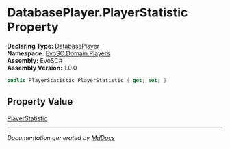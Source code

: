 ﻿<!--  
  <auto-generated>   
    The contents of this file were generated by a tool.  
    Changes to this file may be list if the file is regenerated  
  </auto-generated>   
-->

# DatabasePlayer.PlayerStatistic Property

**Declaring Type:** [DatabasePlayer](../index.md)  
**Namespace:** [EvoSC.Domain.Players](../../index.md)  
**Assembly:** EvoSC\#  
**Assembly Version:** 1.0.0

```csharp
public PlayerStatistic PlayerStatistic { get; set; }
```

## Property Value

[PlayerStatistic](../../PlayerStatistic/index.md)

___

*Documentation generated by [MdDocs](https://github.com/ap0llo/mddocs)*
